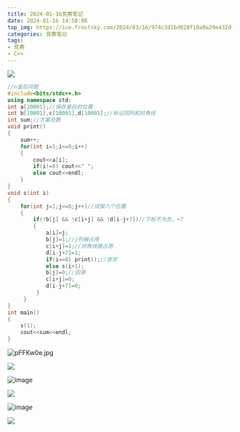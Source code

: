 ```yaml
---
title: 2024-01-16竞赛笔记
date: 2024-01-16 14:58:08
top_img: https://ice.frostsky.com/2024/03/16/974c3d1bd028f10a0a29e432dfc42f8d.png
categories: 竞赛笔记
tags:
- 竞赛
- C++
---
```


![](https://img.zshfoj.com/bd2b0382ba5529dabc458f1413801f545421f5aeb9d43f335754fcc3ffa21a87.png)

```cpp
//n皇后问题
#include<bits/stdc++.h>
using namespace std;
int a[10001];//保存皇后的位置
int b[10001],c[10001],d[10001];//标记同列和对角线
int sum;//方案总数
void print()
{
	sum++;
	for(int i=1;i<=8;i++)
	{
		cout<<a[i];
		if(i!=8) cout<<" ";
		else cout<<endl;
	}
} 
void s(int i)
{
	for(int j=1;j<=8;j++)//试探八个位置
	{
		if(!b[j] && !c[i+j] && !d[i-j+7])//下标不为负，+7
		{
			a[i]=j;
			b[j]=1;//j列被占用
			c[i+j]=1;//对角线被占用
			d[i-j+7]=1;
			if(i==8) print();//放完
			else s(i+1);
			b[j]=0;//回溯
			c[i+j]=0;
			d[i-j+7]=0; 
		 } 
	 } 
}
int main()
{
	s(1);
	cout<<sum<<endl;
}
```

![pFFKw0e.jpg](https://s11.ax1x.com/2024/01/16/pFFKw0e.jpg)

![](https://img.zshfoj.com/fb82a8b54e5676290cc855a714217014ba91a3a344f95f9f663195ca205e7474.png)

![image](/file/217/HYFwp7Ri07zXf75yv9YB2.png)

![](https://img.zshfoj.com/46c49fa4997899d68f514fc235215f484c672d01ead812da4bb9e435e7dcdd60.png)

![image](/file/217/LkypoVi1sPWaClKSEIs4M.png)

![](https://img.zshfoj.com/cca51bb5d0d96405ae4b3edb66453f1fda0d5aef703f0dc8e99eace0907d6dc8.png)

